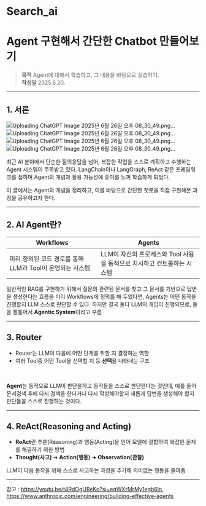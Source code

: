 # Search_ai
# Agent 구현해서 간단한 Chatbot 만들어보기

> **목적** Agent에 대해서 학습하고, 그 내용을 바탕으로 실습하기. <br>
> **작성일** 2025.6.20.

---

## 1. 서론

![Uploading ChatGPT Image 2025년 6월 26일 오후 08_30_49.png…]()
![Uploading ChatGPT Image 2025년 6월 26일 오후 08_30_49.png…]()
![Uploading ChatGPT Image 2025년 6월 26일 오후 08_30_49.png…]()
![Uploading ChatGPT Image 2025년 6월 26일 오후 08_30_49.png…]()

최근 AI 분야에서 단순한 질의응답을 넘어, 복잡한 작업을 스스로 계획하고 수행하는 Agent 시스템이 주목받고 있다.
LangChain이나 LangGraph, ReAct 같은 프레임워크를 접하며 Agent의 개념과 활용 가능성에 흥미를 느껴 학습하게 되었다.

이 글에서는 Agent의 개념을 정리하고, 이를 바탕으로 간단한 챗봇을 직접 구현해본 과정을 공유하고자 한다.

---

## 2. AI Agent란?


 | Workflows |Agents|
 |-----------|------|
 |미리 정의된 코드 경로를 통해 LLM과 Tool이 운영되는 시스템|LLM이 자신의 프로세스와 Tool 사용을 동적으로 지시하고 컨트롤하는 시스템|

일반적인 RAG를 구현하기 위해서 질문의 관련된 문서를 찾고 그 문서를 기반으로 답변을 생성한다는 흐름을 미리 Workflows에 정의를 해 두었다면, Agents는 어떤 동작을 진행할지 LLM 스스로 판단할 수 있다.
하지만 결국 둘다 LLM의 개입이 진행되므로, 둘을 통틀어서 **Agentic System**이라고 부름 

---

## 3. Router
<ul>
  <li>
    Router는 LLM이 다음에 어떤 단계를 취할 지 결정하는 역할
  </li>
  <li>
    여러 Tool중 어떤 Tool을 선택할 지 등 <strong>선택</strong>을 나타내는 구조
  </li>
</ul><br>

**Agent**는 동적으로 LLM이 판단을하고 동작들을 스스로 판단한다는 것인데, 예를 들어 문서검색 후에 다시 검색을 한다거나 다시 작성해야할지 새롭게 답변을 생성해야 할지 판단들을 스스로 진행하는 것이다.

---

## 4. ReAct(Reasoning and Acting)

* **ReAct**란 추론(Reasoning)과 행동(Acting)을 언어 모델에 결합하여 복잡한 문제를 해결하기 위한 방법
* **Thought(사고)** ➜ **Action(행동)** ➜ **Observation(관찰)** <br>

LLM이 다음 동작을 위해 스스로 사고하는 과정을 추가해 의미없는 행동을 줄여줌

---

참고 : https://youtu.be/t4RdOgUReKo?si=eqWXrMrMy1egb6ln, https://www.anthropic.com/engineering/building-effective-agents


 
